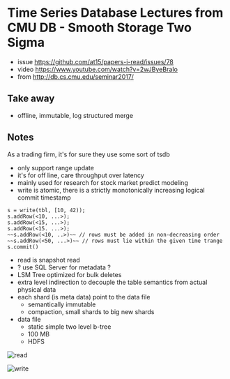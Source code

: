 # Time Series Database Lectures from CMU DB - Smooth Storage Two Sigma

- issue https://github.com/at15/papers-i-read/issues/78
- video https://www.youtube.com/watch?v=2wJByeBraIo
- from http://db.cs.cmu.edu/seminar2017/

## Take away

- offline, immutable, log structured merge

## Notes

As a trading firm, it's for sure they use some sort of tsdb

- only support range update
- it's for off line, care throughput over latency
- mainly used for research for stock market predict modeling
- write is atomic, there is a strictly monotonically increasing logical commit timestamp

````
s = write(tbl, [10, 42));
s.addRow(<10, ...>);
s.addRow(<15, ...>);
s.addRow(<15. ...>);
~~s.addRow(<10, ..>)~~ // rows must be added in non-decreasing order
~~s.addRow(<50, ...>)~~ // rows must lie within the given time trange
s.commit()
`````

- read is snapshot read
- ? use SQL Server for metadata ?
- LSM Tree optimized for bulk deletes
- extra level indirection to decouple the table semantics from actual physical data
- each shard (is meta data) point to the data file
  - semantically immutable
  - compaction, small shards to big new shards
- data file
  - static simple two level b-tree
  - 100 MB
  - HDFS

![read](two-sigma-read.png)

![write](two-sigma-write.png)
